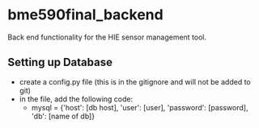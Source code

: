 # bme590final_backend
Back end functionality for the HIE sensor management tool.
## Setting up Database
* create a config.py file (this is in the gitignore and will not be added to git)
* in the file, add the following code:
  * mysql = {'host': [db host],
         'user': [user],
         'password': [password],
         'db': [name of db]}
